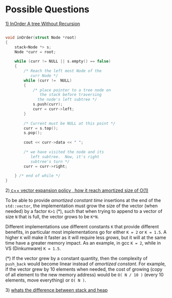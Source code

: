 # Possible Questions

[1\) InOrder A tree Without Recursion](https://www.geeksforgeeks.org/inorder-tree-traversal-without-recursion/)

```cpp

void inOrder(struct Node *root) 
{ 
    stack<Node *> s; 
    Node *curr = root; 
  
    while (curr != NULL || s.empty() == false) 
    { 
        /* Reach the left most Node of the 
           curr Node */
        while (curr !=  NULL) 
        { 
            /* place pointer to a tree node on 
               the stack before traversing 
              the node's left subtree */
            s.push(curr); 
            curr = curr->left; 
        } 
  
        /* Current must be NULL at this point */
        curr = s.top(); 
        s.pop(); 
  
        cout << curr->data << " "; 
  
        /* we have visited the node and its 
           left subtree.  Now, it's right 
           subtree's turn */
        curr = curr->right; 
  
    } /* end of while */
} 

```

2\)[ c++ vector expansion policy , how it reach amortized size of O\(1\)](https://stackoverflow.com/questions/5232198/about-vectors-growth)

To be able to provide _amortized constant time_ insertions at the end of the `std::vector`, the implementation must grow the size of the vector \(when needed\) by a factor `K>1` \(\*\), such that when trying to append to a vector of size `N` that is full, the vector grows to be `K*N`.

Different implementations use different constants `K` that provide different benefits, in particular most implementations go for either `K = 2` or `K = 1.5`. A higher `K` will make it faster as it will require less _grows_, but it will at the same time have a greater memory impact. As an example, in gcc `K = 2`, while in VS \(Dinkumware\) `K = 1.5`.

\(\*\) If the vector grew by a constant quantity, then the complexity of `push_back` would become linear instead of _amortized constant_. For example, if the vector grew by 10 elements when needed, the cost of growing \(copy of all element to the new memory address\) would be `O( N / 10 )` \(every 10 elements, move everything\) or `O( N )`.

3\) [whats the difference between stack and heap](https://www.programmerinterview.com/data-structures/difference-between-stack-and-heap/)

